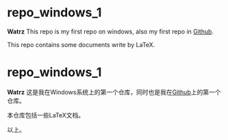 # repo_windows_1
**Watrz**
This repo is my first repo on windows, also my first repo in [Github](https://github.com).

This repo contains some documents write by LaTeX.

# repo_windows_1
**Watrz**
这是我在Windows系统上的第一个仓库，同时也是我在[Github](https://github.com)上的第一个仓库。

本仓库包括一些LaTeX文档。

以上。
